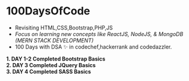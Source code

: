 # 100DaysOfCode 

- Revisiting HTML,CSS,Bootstrap,PHP,JS
- *Focus on learning new concepts like ReactJS, NodeJS, & MongoDB (MERN STACK DEVELOPMENT)*
- 100 Days with DSA ✨ in codechef,hackerrank and codedazzler.

**1. DAY 1-2 Completed Bootstrap Basics** <br>
**2. DAY 3 Completed JQuery Basics** <br>
**3. DAY 4 Completed SASS Basics**<br>
